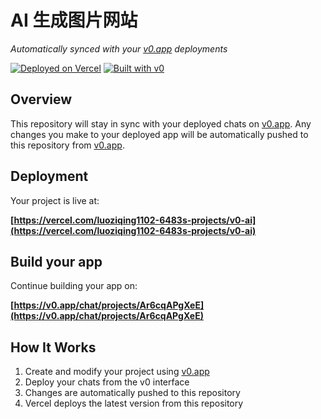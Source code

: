 # AI 生成图片网站

*Automatically synced with your [v0.app](https://v0.app) deployments*

[![Deployed on Vercel](https://img.shields.io/badge/Deployed%20on-Vercel-black?style=for-the-badge&logo=vercel)](https://vercel.com/luoziqing1102-6483s-projects/v0-ai)
[![Built with v0](https://img.shields.io/badge/Built%20with-v0.app-black?style=for-the-badge)](https://v0.app/chat/projects/Ar6cqAPgXeE)

## Overview

This repository will stay in sync with your deployed chats on [v0.app](https://v0.app).
Any changes you make to your deployed app will be automatically pushed to this repository from [v0.app](https://v0.app).

## Deployment

Your project is live at:

**[https://vercel.com/luoziqing1102-6483s-projects/v0-ai](https://vercel.com/luoziqing1102-6483s-projects/v0-ai)**

## Build your app

Continue building your app on:

**[https://v0.app/chat/projects/Ar6cqAPgXeE](https://v0.app/chat/projects/Ar6cqAPgXeE)**

## How It Works

1. Create and modify your project using [v0.app](https://v0.app)
2. Deploy your chats from the v0 interface
3. Changes are automatically pushed to this repository
4. Vercel deploys the latest version from this repository